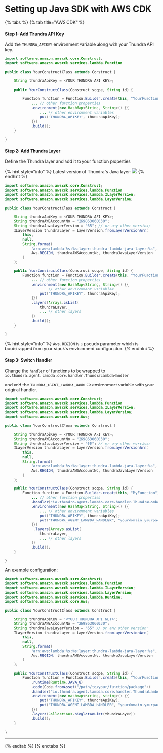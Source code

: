 # Setting up Java SDK with AWS CDK

{% tabs %}
{% tab title="AWS CDK" %}
#### **Step 1: Add Thundra API Key**

Add the `THUNDRA_APIKEY` environment variable along with your Thundra API key.

```java
import software.amazon.awscdk.core.Construct;
import software.amazon.awscdk.services.lambda.Function

public class YourConstructClass extends Construct {

    String thundraApiKey = <YOUR THUNDRA API KEY>;
    
    public YourConstructClass(Construct scope, String id) {
      
        Function function = Function.Builder.create(this, "YourFunction")
            ... // other function properties
            .environment(new HashMap<String, String>() {{
                ... // other environment variables
                put("THUNDRA_APIKEY", thundraApiKey);
            }})
            .build();
    }
                    
}
```



#### **Step 2: Add Thundra Layer**

Define the Thundra layer and add it to your function properties.

{% hint style="info" %}
Latest version of Thundra's Java layer: ![](https://img.shields.io/endpoint.svg?url=https://thundra-layer-java-d136so2ggl5e.runkit.sh)
{% endhint %}

```java
import software.amazon.awscdk.core.Construct;
import software.amazon.awscdk.services.lambda.Function
import software.amazon.awscdk.services.lambda.ILayerVersion;
import software.amazon.awscdk.services.lambda.LayerVersion;

public class YourConstructClass extends Construct {

    String thundraApiKey = <YOUR THUNDRA API KEY>;
    String thundraAWSAccountNo = "269863060030";
    String thundraJavaLayerVersion = "65"; // or any other version;
    ILayerVersion thundraLayer = LayerVersion.fromLayerVersionArn(
        this,
        null,
        String.format(
            "arn:aws:lambda:%s:%s:layer:thundra-lambda-java-layer:%s",
            Aws.REGION, thundraAWSAccountNo, thundraJavaLayerVersion
        )
    );

    public YourConstructClass(Construct scope, String id) {
        Function function = Function.Builder.create(this, "YourFunction")
            ... // other function properties
            .environment(new HashMap<String, String>() {{
                ... // other environment variables
                put("THUNDRA_APIKEY", thundraApiKey);
            }})
            .layers(Arrays.asList(
                thundraLayer,
                ... // other layers
            ))
            .build();
    }
             
}
```

{% hint style="info" %}
`Aws.REGION` is a pseudo parameter which is bootstrapped from your stack's environment configuration.
{% endhint %}



#### **Step 3: Switch Handler**

Change the `handler` of functions to be wrapped to `io.thundra.agent.lambda.core.handler.ThundraLambdaHandler`

and add the `THUNDRA_AGENT_LAMBDA_HANDLER`  environment variable with your original handler.

```java
import software.amazon.awscdk.core.Construct;
import software.amazon.awscdk.services.lambda.Function
import software.amazon.awscdk.services.lambda.ILayerVersion;
import software.amazon.awscdk.services.lambda.LayerVersion;
import software.amazon.awscdk.core.Aws;

public class YourConstructClass extends Construct {

    String thundraApiKey = <YOUR THUNDRA API KEY>;
    String thundraAWSAccountNo = "269863060030";
    String thundraJavaLayerVersion = "65"; // or any other version;
    ILayerVersion thundraLayer = LayerVersion.fromLayerVersionArn(
        this,
        null,
        String.format(
            "arn:aws:lambda:%s:%s:layer:thundra-lambda-java-layer:%s",
            Aws.REGION, thundraAWSAccountNo, thundraJavaLayerVersion
        )
    );

    public YourConstructClass(Construct scope, String id) {
        Function function = Function.Builder.create(this, "MyFunction")
            ... // other function properties
            .handler("io.thundra.agent.lambda.core.handler.ThundraLambdaHandler")
            .environment(new HashMap<String, String>() {{
                ... // other environment variables
                put("THUNDRA_APIKEY", thundraApiKey);
                put("THUNDRA_AGENT_LAMBDA_HANDLER", "yourdomain.yourpackage.yourhandler");
            }})
             .layers(Arrays.asList(
                thundraLayer,
                ... // other layers
            ))
            .build();
    }

}
```

An example configuration:

```java
import software.amazon.awscdk.core.Construct;
import software.amazon.awscdk.services.lambda.Function
import software.amazon.awscdk.services.lambda.ILayerVersion;
import software.amazon.awscdk.services.lambda.LayerVersion;
import software.amazon.awscdk.services.lambda.Runtime;
import software.amazon.awscdk.core.Aws;

public class YourConstructClass extends Construct {

    String thundraApiKey = "<YOUR THUNDRA API KEY>";
    String thundraAWSAccountNo = "269863060030";
    String thundraJavaLayerVersion = "65" // or any other version;
    ILayerVersion thundraLayer = LayerVersion.fromLayerVersionArn(
        this,
        null,
        String.format(
            "arn:aws:lambda:%s:%s:layer:thundra-lambda-java-layer:%s",
            Aws.REGION, thundraAWSAccountNo, thundraJavaLayerVersion
        )
    );

    public YourConstructClass(Construct scope, String id) {
        Function function = Function.Builder.create(this, "YourFunction")
            .runtime(Runtime.JAVA_8)
            .code(Code.fromAsset("/path/to/your/function/package"))
            .handler("io.thundra.agent.lambda.core.handler.ThundraLambdaHandler")
            .environment(new HashMap<String, String>() {{
                put("THUNDRA_APIKEY", thundraApiKey);
                put("THUNDRA_AGENT_LAMBDA_HANDLER", "yourdomain.yourpackage.yourhandler");
            }})
            .layers(Collections.singletonList(thundraLayer))
            .build();
    }
    
}
```

****
{% endtab %}
{% endtabs %}
